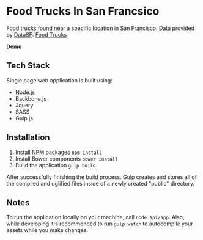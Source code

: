 # Food Trucks In San Francsico

Food trucks found near a specific location in San Francisco. Data provided by [DataSF](http://www.datasf.org/): [Food
Trucks](https://data.sfgov.org/Permitting/Mobile-Food-Facility-Permit/rqzj-sfat)

**[Demo](https://stormy-citadel-3378.herokuapp.com/)**

## Tech Stack

Single page web application is built using:
- Node.js
- Backbone.js
- Jquery
- SASS
- Gulp.js

## Installation
1. Install NPM packages `npm install`
2. Install Bower components `bower install`
3. Build the application `gulp build`

After successfully finishing the build process. Gulp creates and stores all of the compiled and uglified files inside of a newly created "public" directory. 

## Notes
To run the application locally on your machine, call `node api/app`. Also, while developing it's recommended to run `gulp watch` to autocompile your assets while you make changes.
